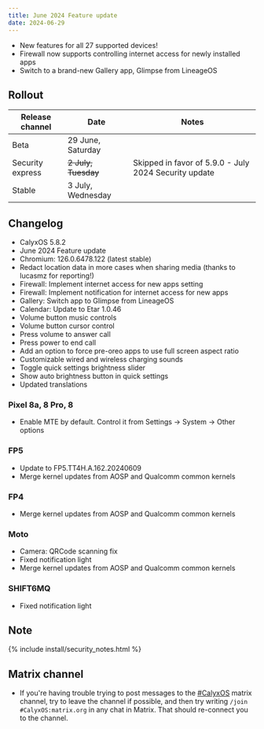```yaml
---
title: June 2024 Feature update
date: 2024-06-29
---
```


* New features for all 27 supported devices!
* Firewall now supports controlling internet access for newly installed apps
* Switch to a brand-new Gallery app, Glimpse from LineageOS

## Rollout

| Release channel  | Date   | Notes |
| ---------------- | ------ | ------ |
| Beta | 29 June, Saturday | |
| Security express | ~~2 July, Tuesday~~ | Skipped in favor of 5.9.0 - July 2024 Security update |
| Stable | 3 July, Wednesday | |

## Changelog
* CalyxOS 5.8.2
* June 2024 Feature update
* Chromium: 126.0.6478.122 (latest stable)
* Redact location data in more cases when sharing media (thanks to lucasmz for reporting!)
* Firewall: Implement internet access for new apps setting
* Firewall: Implement notification for internet access for new apps
* Gallery: Switch app to Glimpse from LineageOS
* Calendar: Update to Etar 1.0.46
* Volume button music controls
* Volume button cursor control
* Press volume to answer call
* Press power to end call
* Add an option to force pre-oreo apps to use full screen aspect ratio
* Customizable wired and wireless charging sounds
* Toggle quick settings brightness slider
* Show auto brightness button in quick settings
* Updated translations

### Pixel 8a, 8 Pro, 8
* Enable MTE by default. Control it from Settings -> System -> Other options

### FP5
* Update to FP5.TT4H.A.162.20240609
* Merge kernel updates from AOSP and Qualcomm common kernels

### FP4
* Merge kernel updates from AOSP and Qualcomm common kernels

### Moto
* Camera: QRCode scanning fix
* Fixed notification light
* Merge kernel updates from AOSP and Qualcomm common kernels

### SHIFT6MQ
* Fixed notification light

## Note

{% include install/security_notes.html %}

## Matrix channel

* If you're having trouble trying to post messages to the [#CalyxOS](https://app.element.io/#/room/#CalyxOS:matrix.org) matrix channel, try to leave the channel if possible, and then try writing `/join #CalyxOS:matrix.org` in any chat in Matrix. That should re-connect you to the channel.
